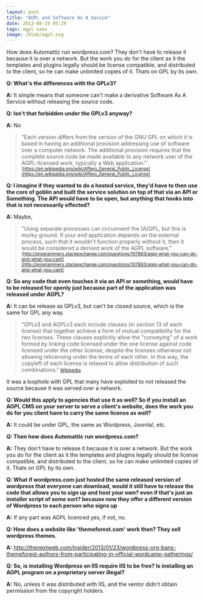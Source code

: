 ```yaml
---
layout: post
title: "AGPL and Software As A Sevice"
date: 2013-08-19 05:29
tags: agpl saas
image: /blob/agpl.svg
---
```

How does Automattic run wordpress.com? They don't have to release it because it is over a network. But the work you do for the client as it the templates and plugins legally should be license compatible, and distributed to the client, so he can make unlimited copies of it. Thats on GPL by its own.

<!-- more -->

**Q: What's the differences with the GPLv3?**

**A:** It simple means that someone can't make a derivative Software As A Service without releasing the source code.

**Q: Isn't that forbidden under the GPLv3 anyway?**

**A:** No
> "Each version differs from the version of the GNU GPL on which it is based in having an additional provision addressing use of software over a computer network. The additional provision requires that the complete source code be made available to any network user of the AGPL-licensed work, typically a Web application."<small>
[https://en.wikipedia.org/wiki/Affero_General_Public_License](https://en.wikipedia.org/wiki/Affero_General_Public_License)
</small>

**Q: I imagine if they wanted to do a hosted service, they'd have to then use the core of goblin and built the service solution on top of that via an API or Something. The API would have to be open, but anything that hooks into that is not necessarily effected?**

**A:** Maybe,
> "Using separate processes can circumvent the (A)GPL, but this is murky ground. If your end application depends on the external process, such that it wouldn't function properly without it, then it would be considered a derived work of the AGPL software."<small>
[http://programmers.stackexchange.com/questions/107883/agpl-what-you-can-do-and-what-you-cant](http://programmers.stackexchange.com/questions/107883/agpl-what-you-can-do-and-what-you-cant)
</small>

**Q: So any code that even touches it via an API or something, would have to be released for openly just because part of the application was released under AGPL?**

**A:** It can be release as GPLv3, but can't be closed source, which is the same for GPL any way.
> "GPLv3 and AGPLv3 each include clauses (in section 13 of each license) that together achieve a form of mutual compatibility for the two licenses. These clauses explicitly allow the "conveying" of a work formed by linking code licensed under the one license against code licensed under the other license, despite the licenses otherwise not allowing relicensing under the terms of each other. In this way, the copyleft of each license is relaxed to allow distribution of such combinations."<small>
[Wikipedia](https://en.wikipedia.org/wiki/Affero_General_Public_License)
</small>

It was a loophole with GPL that many have exploited to not released the source because it was served over a network.

**Q: Would this apply to agencies that use it as well? So if you install an AGPL CMS on your server to serve a client's website, does the work you do for you client have to carry the same license as well?**

**A:** It could be under GPL, the same as Wordpress, Joomla!, etc.

**Q: Then how does Automattic run wordpress.com?**

**A:** They don't have to release it because it is over a network. But the work you do for the client as it the templates and plugins legally should be license compatible, and distributed to the client, so he can make unlimited copies of it. Thats on GPL by its own.

**Q: What if wordpress.com just hosted the same released version of wordpress that everyone can download, would it still have to release the code that allows you to sign up and host your own? even if that's just an installer script of some sort? because now they offer a different version of Wordpress to each person who signs up**

**A:** If any part was AGPL licenced yes, if not, no.

**Q: How does a website like 'themeforest.com' work then? They sell wordpress themes.**

**A:** http://thenextweb.com/insider/2013/01/23/wordpress-org-bans-themeforest-authors-from-participating-in-official-wordcamp-gatherings/

**Q: So, is installing Wordpress on IIS require IIS to be free? Is installing an AGPL program on a proprietary server illegal?**

**A:** No, unless it was distributed with IIS, and the ventor didn't obtain permission from the copyright holders.
